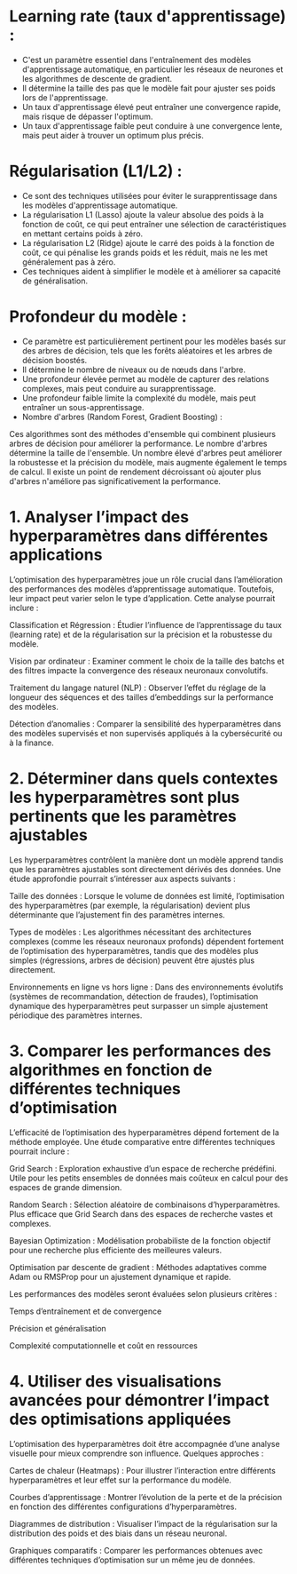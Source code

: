 # Learning rate (taux d'apprentissage) :

- C'est un paramètre essentiel dans l'entraînement des modèles d'apprentissage automatique, en particulier les réseaux de neurones et les algorithmes de descente de gradient.
- Il détermine la taille des pas que le modèle fait pour ajuster ses poids lors de l'apprentissage.
- Un taux d'apprentissage élevé peut entraîner une convergence rapide, mais risque de dépasser l'optimum.
- Un taux d'apprentissage faible peut conduire à une convergence lente, mais peut aider à trouver un optimum plus précis.
# Régularisation (L1/L2) :

- Ce sont des techniques utilisées pour éviter le surapprentissage dans les modèles d'apprentissage automatique.
- La régularisation L1 (Lasso) ajoute la valeur absolue des poids à la fonction de coût, ce qui peut entraîner une sélection de caractéristiques en mettant certains poids à zéro.
- La régularisation L2 (Ridge) ajoute le carré des poids à la fonction de coût, ce qui pénalise les grands poids et les réduit, mais ne les met généralement pas à zéro.
- Ces techniques aident à simplifier le modèle et à améliorer sa capacité de généralisation.
# Profondeur du modèle :

- Ce paramètre est particulièrement pertinent pour les modèles basés sur des arbres de décision, tels que les forêts aléatoires et les arbres de décision boostés.
- Il détermine le nombre de niveaux ou de nœuds dans l'arbre.
- Une profondeur élevée permet au modèle de capturer des relations complexes, mais peut conduire au surapprentissage.
- Une profondeur faible limite la complexité du modèle, mais peut entraîner un sous-apprentissage.
- Nombre d'arbres (Random Forest, Gradient Boosting) :

Ces algorithmes sont des méthodes d'ensemble qui combinent plusieurs arbres de décision pour améliorer la performance.
Le nombre d'arbres détermine la taille de l'ensemble.
Un nombre élevé d'arbres peut améliorer la robustesse et la précision du modèle, mais augmente également le temps de calcul.
Il existe un point de rendement décroissant où ajouter plus d'arbres n'améliore pas significativement la performance.

# 1. Analyser l’impact des hyperparamètres dans différentes applications

L’optimisation des hyperparamètres joue un rôle crucial dans l’amélioration des performances des modèles d’apprentissage automatique. Toutefois, leur impact peut varier selon le type d’application. Cette analyse pourrait inclure :

Classification et Régression : Étudier l’influence de l’apprentissage du taux (learning rate) et de la régularisation sur la précision et la robustesse du modèle.

Vision par ordinateur : Examiner comment le choix de la taille des batchs et des filtres impacte la convergence des réseaux neuronaux convolutifs.

Traitement du langage naturel (NLP) : Observer l’effet du réglage de la longueur des séquences et des tailles d’embeddings sur la performance des modèles.

Détection d’anomalies : Comparer la sensibilité des hyperparamètres dans des modèles supervisés et non supervisés appliqués à la cybersécurité ou à la finance.

# 2. Déterminer dans quels contextes les hyperparamètres sont plus pertinents que les paramètres ajustables

Les hyperparamètres contrôlent la manière dont un modèle apprend tandis que les paramètres ajustables sont directement dérivés des données. Une étude approfondie pourrait s’intéresser aux aspects suivants :

Taille des données : Lorsque le volume de données est limité, l’optimisation des hyperparamètres (par exemple, la régularisation) devient plus déterminante que l’ajustement fin des paramètres internes.

Types de modèles : Les algorithmes nécessitant des architectures complexes (comme les réseaux neuronaux profonds) dépendent fortement de l’optimisation des hyperparamètres, tandis que des modèles plus simples (régressions, arbres de décision) peuvent être ajustés plus directement.

Environnements en ligne vs hors ligne : Dans des environnements évolutifs (systèmes de recommandation, détection de fraudes), l’optimisation dynamique des hyperparamètres peut surpasser un simple ajustement périodique des paramètres internes.

# 3. Comparer les performances des algorithmes en fonction de différentes techniques d’optimisation

L’efficacité de l’optimisation des hyperparamètres dépend fortement de la méthode employée. Une étude comparative entre différentes techniques pourrait inclure :

Grid Search : Exploration exhaustive d’un espace de recherche prédéfini. Utile pour les petits ensembles de données mais coûteux en calcul pour des espaces de grande dimension.

Random Search : Sélection aléatoire de combinaisons d’hyperparamètres. Plus efficace que Grid Search dans des espaces de recherche vastes et complexes.

Bayesian Optimization : Modélisation probabiliste de la fonction objectif pour une recherche plus efficiente des meilleures valeurs.

Optimisation par descente de gradient : Méthodes adaptatives comme Adam ou RMSProp pour un ajustement dynamique et rapide.

Les performances des modèles seront évaluées selon plusieurs critères :

Temps d’entraînement et de convergence

Précision et généralisation

Complexité computationnelle et coût en ressources

# 4. Utiliser des visualisations avancées pour démontrer l’impact des optimisations appliquées

L’optimisation des hyperparamètres doit être accompagnée d’une analyse visuelle pour mieux comprendre son influence. Quelques approches :

Cartes de chaleur (Heatmaps) : Pour illustrer l’interaction entre différents hyperparamètres et leur effet sur la performance du modèle.

Courbes d’apprentissage : Montrer l’évolution de la perte et de la précision en fonction des différentes configurations d’hyperparamètres.

Diagrammes de distribution : Visualiser l’impact de la régularisation sur la distribution des poids et des biais dans un réseau neuronal.

Graphiques comparatifs : Comparer les performances obtenues avec différentes techniques d’optimisation sur un même jeu de données.
